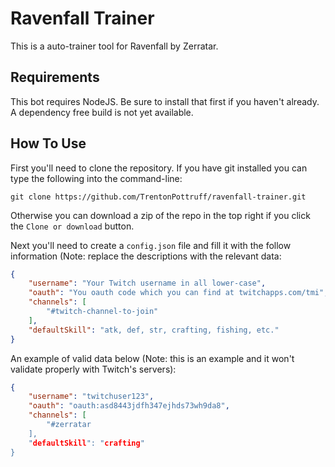 # Ravenfall Trainer
This is a auto-trainer tool for Ravenfall by Zerratar.

## Requirements
This bot requires NodeJS. Be sure to install that first if you haven't already. A dependency free build is not yet available.

## How To Use
First you'll need to clone the repository. If you have git installed you can type the following into the command-line:
```
git clone https://github.com/TrentonPottruff/ravenfall-trainer.git
```
Otherwise you can download a zip of the repo in the top right if you click the `Clone or download` button.

Next you'll need to create a `config.json` file and fill it with the follow information (Note: replace the descriptions with the relevant data:
```JSON
{
    "username": "Your Twitch username in all lower-case",
    "oauth": "You oauth code which you can find at twitchapps.com/tmi",
    "channels": [
        "#twitch-channel-to-join"
    ],
    "defaultSkill": "atk, def, str, crafting, fishing, etc."
}
```
An example of valid data below (Note: this is an example and it won't validate properly with Twitch's servers):
```JSON
{
    "username": "twitchuser123",
    "oauth": "oauth:asd8443jdfh347ejhds73wh9da8",
    "channels": [
        "#zerratar
    ],
    "defaultSkill": "crafting"
}
```
